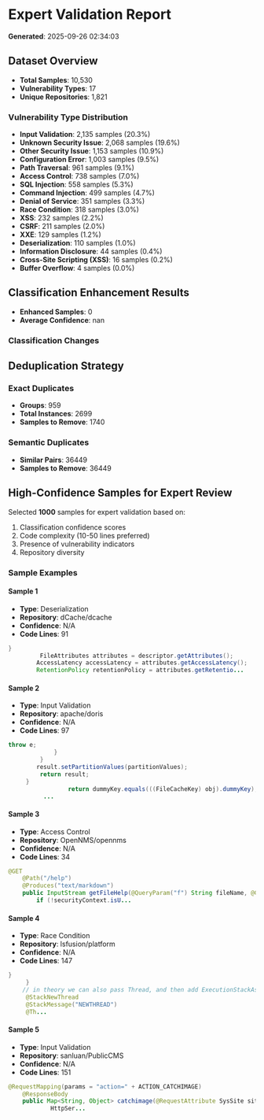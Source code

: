 # Expert Validation Report

**Generated**: 2025-09-26 02:34:03

## Dataset Overview

- **Total Samples**: 10,530
- **Vulnerability Types**: 17
- **Unique Repositories**: 1,821

### Vulnerability Type Distribution

- **Input Validation**: 2,135 samples (20.3%)
- **Unknown Security Issue**: 2,068 samples (19.6%)
- **Other Security Issue**: 1,153 samples (10.9%)
- **Configuration Error**: 1,003 samples (9.5%)
- **Path Traversal**: 961 samples (9.1%)
- **Access Control**: 738 samples (7.0%)
- **SQL Injection**: 558 samples (5.3%)
- **Command Injection**: 499 samples (4.7%)
- **Denial of Service**: 351 samples (3.3%)
- **Race Condition**: 318 samples (3.0%)
- **XSS**: 232 samples (2.2%)
- **CSRF**: 211 samples (2.0%)
- **XXE**: 129 samples (1.2%)
- **Deserialization**: 110 samples (1.0%)
- **Information Disclosure**: 44 samples (0.4%)
- **Cross-Site Scripting (XSS)**: 16 samples (0.2%)
- **Buffer Overflow**: 4 samples (0.0%)

## Classification Enhancement Results

- **Enhanced Samples**: 0
- **Average Confidence**: nan

### Classification Changes


## Deduplication Strategy

### Exact Duplicates
- **Groups**: 959
- **Total Instances**: 2699
- **Samples to Remove**: 1740

### Semantic Duplicates
- **Similar Pairs**: 36449
- **Samples to Remove**: 36449

## High-Confidence Samples for Expert Review

Selected **1000** samples for expert validation based on:

1. Classification confidence scores
2. Code complexity (10-50 lines preferred)
3. Presence of vulnerability indicators
4. Repository diversity

### Sample Examples

#### Sample 1
- **Type**: Deserialization
- **Repository**: dCache/dcache
- **Confidence**: N/A
- **Code Lines**: 91
```java
}
         FileAttributes attributes = descriptor.getAttributes();
        AccessLatency accessLatency = attributes.getAccessLatency();
        RetentionPolicy retentionPolicy = attributes.getRetentio...
```

#### Sample 2
- **Type**: Input Validation
- **Repository**: apache/doris
- **Confidence**: N/A
- **Code Lines**: 97
```java
throw e;
             }
         }
        result.setPartitionValues(partitionValues);
         return result;
     }
                 return dummyKey.equals(((FileCacheKey) obj).dummyKey);
          ...
```

#### Sample 3
- **Type**: Access Control
- **Repository**: OpenNMS/opennms
- **Confidence**: N/A
- **Code Lines**: 34
```java
@GET
    @Path("/help")
    @Produces("text/markdown")
    public InputStream getFileHelp(@QueryParam("f") String fileName, @Context SecurityContext securityContext) {
        if (!securityContext.isU...
```

#### Sample 4
- **Type**: Race Condition
- **Repository**: lsfusion/platform
- **Confidence**: N/A
- **Code Lines**: 147
```java
}
     }
    // in theory we can also pass Thread, and then add ExecutionStackAspect.getStackString to message (to get multi thread stacj)
     @StackNewThread
     @StackMessage("NEWTHREAD")
     @Th...
```

#### Sample 5
- **Type**: Input Validation
- **Repository**: sanluan/PublicCMS
- **Confidence**: N/A
- **Code Lines**: 151
```java
@RequestMapping(params = "action=" + ACTION_CATCHIMAGE)
    @ResponseBody
    public Map<String, Object> catchimage(@RequestAttribute SysSite site, @SessionAttribute SysUser admin,
            HttpSer...
```

